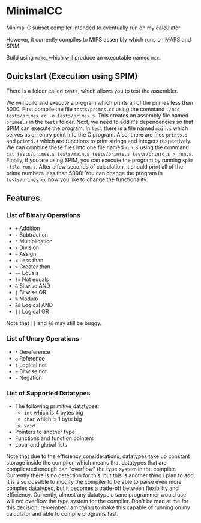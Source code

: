 # MinimalCC
Minimal C subset compiler intended to eventually run on my calculator

However, it currently compiles to MIPS assembly which runs on MARS and SPIM.

Build using `make`, which will produce an executable named `mcc`.

## Quickstart (Execution using SPIM)
There is a folder called `tests`, which allows you to test the assembler. 

We will build and execute a program which prints all of the primes less than 5000. First compile the file `tests/primes.cc` using the command `./mcc tests/primes.cc -o tests/primes.s`. This creates an assembly file named `primes.s` in the `tests` folder. Next, we need to add it's dependencies so that SPIM can execute the program. In `test` there is a file named `main.s` which serves as an entry point into the C program. Also, there are files `prints.s` and `printd.s` which are functions to print strings and integers respectively. We can combine these files into one file named `run.s` using the command `cat tests/primes.s tests/main.s tests/prints.s tests/printd.s > run.s`. Finally, if you are using SPIM, you can execute the program by running `spim -file run.s`. After a few seconds of calculation, it should print all of the prime numbers less than 5000! You can change the program in `tests/primes.cc` how you like to change the functionality. 

## Features
### List of Binary Operations
- `+` Addition
- `-` Subtraction
- `*` Multiplication
- `/` Division
- `=` Assign
- `<` Less than
- `>` Greater than
- `==` Equals
- `!=` Not equals
- `&` Bitwise AND
- `|` Bitwise OR
- `%` Modulo
- `&&` Logical AND
- `||` Logical OR

Note that `||` and `&&` may still be buggy.
### List of Unary Operations
- `*` Dereference
- `&` Reference
- `!` Logical not
- `~` Bitwise not
- `-` Negation

### List of Supported Datatypes
- The following primitive datatypes:
  - `int` which is 4 bytes big
  - `char` which is 1 byte big
  - `void`
- Pointers to another type
- Functions and function pointers
- Local and global lists

Note that due to the efficiency considerations, datatypes take up constant storage inside the compiler, which means that datatypes that are complicated enough can "overflow" the type system in the compiler. Currently there is no detection for this, but this is another thing I plan to add. It is also possible to modify the compiler to be able to parse even more complex datatypes, but it becomes a trade-off between flexibility and efficiency. Currently, almost any datatype a sane programmer would use will not overflow the type system for the compiler. Don't be mad at me for this decision; remember I am trying to make this capable of running on my calculator and able to compile programs fast. 
